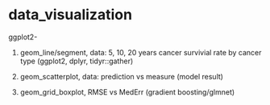 # data_visualization
ggplot2- 
1. geom_line/segment, data: 5, 10, 20 years cancer survivial rate by cancer type
(ggplot2, dplyr, tidyr::gather) 
    
2. geom_scatterplot, data: prediction vs measure (model result)
3. geom_grid_boxplot, RMSE vs MedErr (gradient boosting/glmnet)
